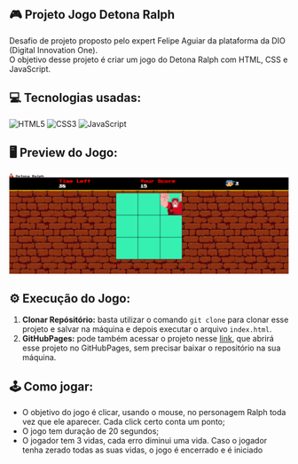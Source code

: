 ## 🎮 Projeto Jogo Detona Ralph
Desafio de projeto proposto pelo expert Felipe Aguiar da plataforma da DIO (Digital Innovation One). <br>
O objetivo desse projeto é criar um jogo do Detona Ralph com HTML, CSS e JavaScript.

## 💻 Tecnologias usadas:
<div style="display: inline_block">
  <img alt="HTML5" src="https://img.shields.io/badge/HTML5-E34F26?style=for-the-badge&logo=html5&logoColor=white">
  <img alt="CSS3" src="https://img.shields.io/badge/CSS3-1572B6?style=for-the-badge&logo=css3&logoColor=white">
  <img alt="JavaScript" src="https://img.shields.io/badge/JavaScript-323330?style=for-the-badge&logo=javascript&logoColor=F7DF1E">
</div>

## 🖥 Preview do Jogo:
![Imagem do Jogo](src/images/gameInterface.png)

## ⚙ Execução do Jogo:
1. **Clonar Repósitório:** basta utilizar o comando `git clone` para clonar esse projeto e salvar na máquina e depois executar o arquivo `index.html`.
2. **GitHubPages:** pode também acessar o projeto nesse [link](https://github.com/reenatocosta/Game-detona-ralph-js), que abrirá esse projeto no GitHubPages, sem precisar baixar o repositório na sua máquina.

## 🕹 Como jogar:
- O objetivo do jogo é clicar, usando o mouse, no personagem Ralph toda vez que ele aparecer. Cada click certo conta um ponto;
- O jogo tem duração de 20 segundos;
- O jogador tem 3 vidas, cada erro diminui uma vida. Caso o jogador tenha zerado todas as suas vidas, o jogo é encerrado e é iniciado
